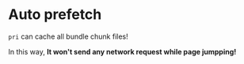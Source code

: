 # Auto prefetch

`pri` can cache all bundle chunk files!

In this way, **It won't send any network request while page jumpping!**

